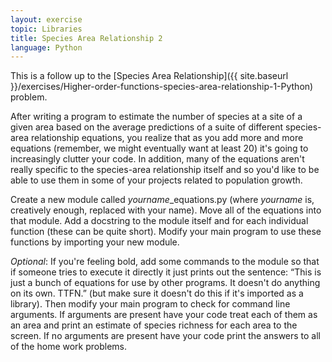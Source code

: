 ```yaml
---
layout: exercise
topic: Libraries
title: Species Area Relationship 2
language: Python
---
```


This is a follow up to the [Species Area Relationship]({{ site.baseurl }}/exercises/Higher-order-functions-species-area-relationship-1-Python) problem.

After writing a program to estimate the number of species at a site of a
given area based on the average predictions of a suite of different
species-area relationship equations, you realize that as you add more
and more equations (remember, we might eventually want at least 20) it's
going to increasingly clutter your code. In addition, many of the
equations aren't really specific to the species-area relationship itself
and so you'd like to be able to use them in some of your projects
related to population growth.

Create a new module called *yourname*\_equations.py (where *yourname*
is, creatively enough, replaced with your name). Move all of the
equations into that module. Add a docstring to the module itself and for
each individual function (these can be quite short). Modify your main
program to use these functions by importing your new module.

*Optional*: If you're feeling bold, add some commands to the module so
that if someone tries to execute it directly it just prints out the
sentence: “This is just a bunch of equations for use by other programs.
It doesn't do anything on its own. TTFN.” (but make sure it doesn't do
this if it's imported as a library). Then modify your main program to
check for command line arguments. If arguments are present have your
code treat each of them as an area and print an estimate of species
richness for each area to the screen. If no arguments are present have
your code print the answers to all of the home work problems.
